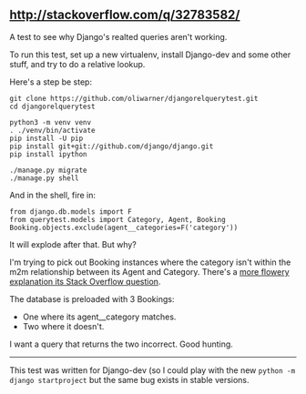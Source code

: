 ## http://stackoverflow.com/q/32783582/

A test to see why Django's realted queries aren't working.

To run this test, set up a new virtualenv, install Django-dev and 
some other stuff, and try to do a relative lookup.

Here's a step be step:

    git clone https://github.com/oliwarner/djangorelquerytest.git
    cd djangorelquerytest

    python3 -m venv venv
    . ./venv/bin/activate
    pip install -U pip
    pip install git+git://github.com/django/django.git
    pip install ipython

    ./manage.py migrate
    ./manage.py shell

And in the shell, fire in:

    from django.db.models import F
    from querytest.models import Category, Agent, Booking
    Booking.objects.exclude(agent__categories=F('category'))

It will explode after that. But why?

I'm trying to pick out Booking instances where the category isn't within
the m2m relationship between its Agent and Category. There's a [more flowery explanation its Stack Overflow question](http://stackoverflow.com/q/32783582/).

The database is preloaded with 3 Bookings:

 - One where its agent__category matches. 
 - Two where it doesn't.

I want a query that returns the two incorrect. Good hunting.

----

This test was written for Django-dev (so I could play with the new
`python -m django startproject` but the same bug exists in stable 
versions.